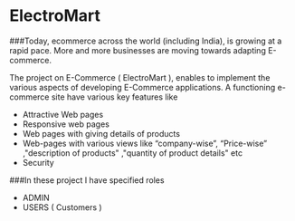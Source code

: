 # ElectroMart

###Today, ecommerce across the world (including India), is growing at a rapid pace. More and more businesses are moving towards adapting E-commerce.

The project on E-Commerce ( ElectroMart ), enables  to implement the various aspects of developing E-Commerce applications. A functioning e-commerce site  have various key features like

* Attractive Web pages
* Responsive web pages
* Web pages with giving details of products
* Web-pages with various views like “company-wise”, “Price-wise” ,"description of products" ,"quantity of product details" etc
* Security

###In these project I have specified roles
* ADMIN
* USERS ( Customers )
 


